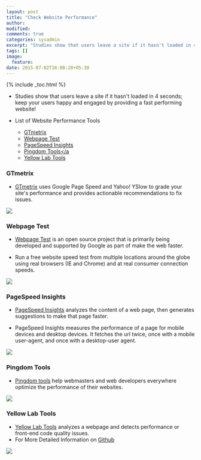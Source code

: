 ```yaml
---
layout: post
title: "Check Website Performance"
author:
modified:
comments: true
categories: sysadmin
excerpt: "Studies show that users leave a site if it hasn't loaded in 4 seconds; keep your users happy and engaged by providing a fast performing website!"
tags: []
image:
  feature:
date: 2015-07-02T16:08:28+05:30
---
```


{% include _toc.html %}

* Studies show that users leave a site if it hasn't loaded in 4 seconds; keep your users happy and engaged by providing a fast performing website!

* List of Website Performance Tools
  * <a href="#gtmetrix">GTmetrix</a>
  * <a href="#webpage-test">Webpage Test</a>
  * <a href="#pagespeed-insights">PageSpeed Insights</a>
  * <a href="#pingdom-tools">Pingdom Tools</a
  * <a href="#yellow-lab-tools">Yellow Lab Tools</a>

### GTmetrix

* <a href="http://gtmetrix.com/">GTmetrix<a/> uses Google Page Speed and Yahoo! YSlow to grade your site's performance and provides actionable recommendations to fix issues.

<img src="https://cloud.githubusercontent.com/assets/1223371/8475461/c030b14e-20d5-11e5-8a5c-9c73a93b8ef1.png">

### Webpage Test

* <a href="http://www.webpagetest.org/">Webpage Test</a> is an open source project that is primarily being developed and supported by Google as part of make the web faster.

* Run a free website speed test from multiple locations around the globe using real browsers (IE and Chrome) and at real consumer connection speeds.

<img src="https://cloud.githubusercontent.com/assets/1223371/8475569/a2f06b14-20d6-11e5-8846-5890581d365f.png">

### PageSpeed Insights

* <a href="https://developers.google.com/speed/pagespeed/insights/">PageSpeed Insights</a> analyzes the content of a web page, then generates suggestions to make that page faster.

* PageSpeed Insights measures the performance of a page for mobile devices and desktop devices. It fetches the url twice, once with a mobile user-agent, and once with a desktop-user agent.

<img src="https://cloud.githubusercontent.com/assets/1223371/8475612/0dfdabba-20d7-11e5-938c-bcaff12720e9.png">

### Pingdom Tools

* <a href="http://tools.pingdom.com/fpt/">Pingdom tools</a> help webmasters and web developers everywhere optimize the performance of their websites.

<img src="https://cloud.githubusercontent.com/assets/1223371/8475847/cb8defb8-20d8-11e5-8b61-f33b9172d07f.png">

### Yellow Lab Tools

* <a href="http://yellowlab.tools/"> Yellow Lab Tools</a> analyzes a webpage and detects performance or front-end code quality issues.
* For More Detailed Information on <a href="https://github.com/gmetais/YellowLabTools">Github</a>

<img src="https://cloud.githubusercontent.com/assets/1223371/8476137/e3b5b226-20db-11e5-8cf3-5b7a203c9034.png">
